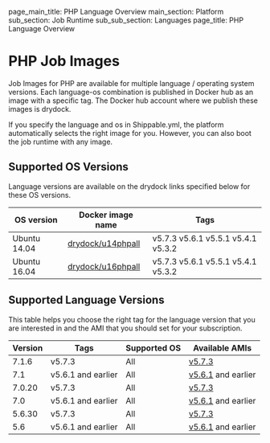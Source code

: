 page_main_title: PHP Language Overview
main_section: Platform
sub_section: Job Runtime
sub_sub_section: Languages
page_title: PHP Language Overview

# PHP Job Images

Job Images for PHP are available for multiple language / operating system versions. Each language-os combination
is published in Docker hub as an image with a specific tag. The Docker hub account where we publish these images is drydock.

If you specify the language and os in Shippable.yml, the platform automatically selects the right image for you. However,
you can also boot the job runtime with any image.

## Supported OS Versions
Language versions are available on the drydock links specified below for these OS versions.

|OS version| Docker image name | Tags |
|----------|------------|-----|
|Ubuntu 14.04|[drydock/u14phpall](https://hub.docker.com/r/drydock/u14phpall)|v5.7.3  v5.6.1  v5.5.1  v5.4.1  v5.3.2 |
|Ubuntu 16.04|[drydock/u16phpall](https://hub.docker.com/r/drydock/u16phpall)|v5.7.3  v5.6.1  v5.5.1  v5.4.1  v5.3.2 |

## Supported Language Versions
This table helps you choose the right tag for the language version that you are interested in and the
AMI that you should set for your subscription.

| Version  |  Tags    | Supported OS| Available AMIs|  
|----------|---------|-----------|---------------------|
|7.1.6     |   v5.7.3     | All | [v5.7.3](/platform/machine-image-v573)  |
|7.1       |   v5.6.1 and earlier    |  All | [v5.6.1](/platform/machine-image-v561) and earlier |
|7.0.20  |  v5.7.3      | All | [v5.7.3](/platform/machine-image-v573)  |
|7.0       |   v5.6.1 and earlier    |  All | [v5.6.1](/platform/machine-image-v561) and earlier |
|5.6.30  |  v5.7.3      | All | [v5.7.3](/platform/machine-image-v573)  |
|5.6       |    v5.6.1 and earlier   |  All | [v5.6.1](/platform/machine-image-v561) and earlier |  
